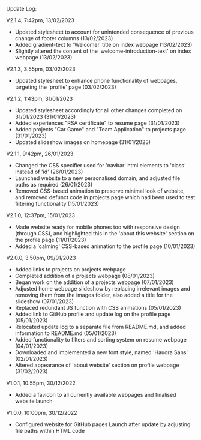 Update Log:


  V2.1.4,
  7:42pm, 13/02/2023
  - Updated stylesheet to account for unintended consequence of previous change of footer columns (13/02/2023)
  - Added gradient-text to 'Welcome!' title on index webpage (13/02/2023)
  - Slightly altered the content of the 'welcome-introduction-text' on index webpage (13/02/2023)


  V2.1.3,
  3:55pm, 03/02/2023
  - Updated stylesheet to enhance phone functionality of webpages, targeting the 'profile' page (03/02/2023)


  V2.1.2,
  1:43pm, 31/01/2023
  - Updated stylesheet accordingly for all other changes completed on 31/01/2023 (31/01/2023)
  - Added experiences "RSA certificate" to resume page (31/01/2023)
  - Added projects "Car Game" and "Team Application" to projects page (31/01/2023)
  - Updated slideshow images on homepage (31/01/2023)


  V2.1.1,
  9:42pm, 26/01/2023
  - Changed the CSS specifier used for 'navbar' html elements to 'class' instead of 'id'  (26/01/2023)
  - Launched website to a new personalised domain, and adjusted file paths as required (26/01/2023)
  - Removed CSS-based animation to preserve minimal look of website, and removed defunct code in projects page which had been used to test filtering functionality (15/01/2023)


  V2.1.0,
  12:37pm, 15/01/2023
  - Made website ready for mobile phones too with responsive design (through CSS), and highlighted this in the 'about this website' section on the profile page (11/01/2023)
  - Added a 'calming' CSS-based animation to the profile page (10/01/2023)

  V2.0.0,
  3.50pm, 09/01/2023
  - Added links to projects on projects webpage
  - Completed addition of a projects webpage (08/01/2023)
  - Began work on the addition of a projects webpage (07/01/2023)
  - Adjusted home webpage slideshow by replacing irrelevant images and removing them from the images folder, also added a title for the slideshow (07/01/2023)
  - Replaced redundant JS function with CSS animations (05/01/2023)
  - Added link to GitHub profile and update log on the profile page (05/01/2023)
  - Relocated update log to a separate file from README.md, and added information to README.md (05/01/2023)
  - Added functionality to filters and sorting system on resume webpage (04/01/2023)
  - Downloaded and implemented a new font style, named 'Hauora Sans' (02/01/2023)
  - Altered appearance of 'about website' section on profile webpage (31/02/2023)


  V1.0.1,
  10:55pm, 30/12/2022
  - Added a favicon to all currently available webpages and finalised website launch


  V1.0.0,
  10:00pm, 30/12/2022
  - Configured website for GitHub pages Launch after update by adjusting file paths within HTML code
